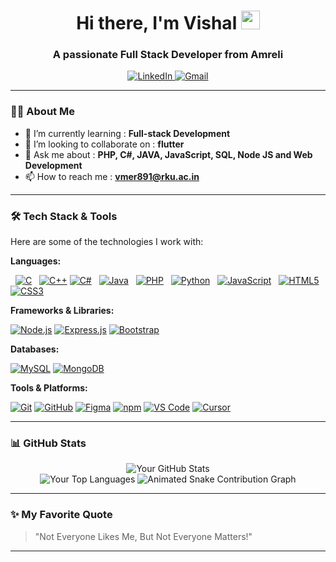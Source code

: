 <div id="header" align="center">
  
  <h1>
    Hi there, I'm Vishal
    <img src="https://media.giphy.com/media/hvRJCLFzcasrR4ia7z/giphy.gif" width="30px"/>
  </h1>
  <h3>A passionate Full Stack Developer from Amreli</h3>
</div>

<div align="center">
  <a href="https://www.linkedin.com/in/vishal-mer" target="_blank">
    <img src="https://img.shields.io/badge/LinkedIn-0077B5?style=for-the-badge&logo=linkedin&logoColor=white" alt="LinkedIn"/>
  </a>

   <a href="mailto:vmer891@rku.ac.in">
    <img src="https://img.shields.io/badge/Gmail-D14836?style=for-the-badge&logo=gmail&logoColor=white" alt="Gmail"/>
  </a>
</div>

---

### 👨‍💻 About Me

- 🌱 I’m currently learning : **Full-stack Development**
- 👯 I’m looking to collaborate on : **flutter**
- 💬 Ask me about : **PHP, C#, JAVA, JavaScript, SQL, Node JS and Web Development**
- 📫 How to reach me : **vmer891@rku.ac.in**

---

### 🛠️ Tech Stack & Tools

Here are some of the technologies I work with:

**Languages:**
<p>
  <a href="#"><img alt="C" src="https://img.shields.io/badge/C-A8B9CC?style=for-the-badge&logo=c&logoColor=white"></a>
  <a href="#"><img alt="C++" src="https://img.shields.io/badge/C++-00599C?style=for-the-badge&logo=cplusplus&logoColor=white"></a>
  <a href="#"><img alt="C#" src="https://img.shields.io/badge/C%23-512BD4?style=for-the-badge&logo=c-sharp&logoColor=white"></a>
  <a href="#"><img alt="Java" src="https://img.shields.io/badge/Java-ED8B00?style=for-the-badge&logo=openjdk&logoColor=white"></a>
  <a href="#"><img alt="PHP" src="https://img.shields.io/badge/PHP-777BB4?style=for-the-badge&logo=php&logoColor=white"></a>
  <a href="#"><img alt="Python" src="https://img.shields.io/badge/Python-3776AB?style=for-the-badge&logo=python&logoColor=white"></a>
  <a href="#"><img alt="JavaScript" src="https://img.shields.io/badge/JavaScript-F7DF1E?style=for-the-badge&logo=javascript&logoColor=black"></a>
  <a href="#"><img alt="HTML5" src="https://img.shields.io/badge/HTML5-E34F26?style=for-the-badge&logo=html5&logoColor=white"></a>
  <a href="#"><img alt="CSS3" src="https://img.shields.io/badge/CSS3-1572B6?style=for-the-badge&logo=css3&logoColor=white"></a>
</p>

**Frameworks & Libraries:**
<p>
  <a href="#"><img alt="Node.js" src="https://img.shields.io/badge/Node.js-339933?style=for-the-badge&logo=node.js&logoColor=white"></a>
  <a href="#"><img alt="Express.js" src="https://img.shields.io/badge/Express.js-000000?style=for-the-badge&logo=express&logoColor=white"></a>
  <a href="#"><img alt="Bootstrap" src="https://img.shields.io/badge/Bootstrap-7952B3?style=for-the-badge&logo=bootstrap&logoColor=white"></a>
</p>

**Databases:**
<p>
  <a href="#"><img alt="MySQL" src="https://img.shields.io/badge/MySQL-4479A1?style=for-the-badge&logo=mysql&logoColor=white"></a>
  <a href="#"><img alt="MongoDB" src="https://img.shields.io/badge/MongoDB-47A248?style=for-the-badge&logo=mongodb&logoColor=white"></a>
</p>

**Tools & Platforms:**
<p>
  <a href="#"><img alt="Git" src="https://img.shields.io/badge/Git-F05032?style=for-the-badge&logo=git&logoColor=white"></a>
  <a href="#"><img alt="GitHub" src="https://img.shields.io/badge/GitHub-181717?style=for-the-badge&logo=github&logoColor=white"></a>
  <a href="#"><img alt="Figma" src="https://img.shields.io/badge/Figma-F24E1E?style=for-the-badge&logo=figma&logoColor=white"></a>
  <a href="#"><img alt="npm" src="https://img.shields.io/badge/npm-CB3837?style=for-the-badge&logo=npm&logoColor=white"></a>
  <a href="#"><img alt="VS Code" src="https://img.shields.io/badge/VS_Code-007ACC?style=for-the-badge&logo=visual-studio-code&logoColor=white"></a>
  <a href="https://cursor.sh/"><img alt="Cursor" src="https://img.shields.io/badge/Cursor-17BEBB?style=for-the-badge&logo=cursor&logoColor=white"></a>
</p>

---

### 📊 GitHub Stats

<div align="center">
  <img src="https://github-readme-stats.vercel.app/api?username=vishalmer&show_icons=true&theme=dracula&include_all_commits=true&count_private=true" alt="Your GitHub Stats"/>
  <br/>
  <img src="https://github-readme-stats.vercel.app/api/top-langs/?username=Vishalmer&layout=compact&langs_count=8&theme=dracula" alt="Your Top Languages"/>
   <img src="https://raw.githubusercontent.com/VishalMer/VishalMer/output/github-contribution-grid-snake.svg" alt="Animated Snake Contribution Graph"/>
</div>

---

### ✨ My Favorite Quote

> "Not Everyone Likes Me, But Not Everyone Matters!"

---
